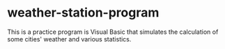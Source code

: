 # weather-station-program
This is a practice program is Visual Basic that simulates the calculation of some cities' weather and various statistics.
